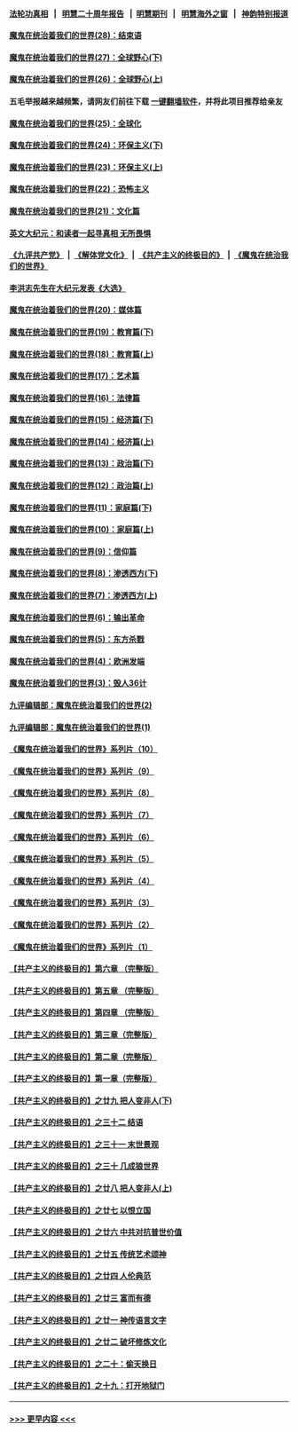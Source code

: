 #### [法轮功真相](https://github.com/gfw-breaker/truth/blob/master/README.md?t=0) &nbsp;&nbsp;|&nbsp;&nbsp; [明慧二十周年报告](https://github.com/gfw-breaker/mh-reports/blob/master/README.md?t=0) &nbsp;&nbsp;|&nbsp;&nbsp;[明慧期刊](https://github.com/gfw-breaker/mh-qikan) &nbsp;&nbsp;|&nbsp;&nbsp; [明慧海外之窗](https://github.com/gfw-breaker/mh-news/blob/master/README.md?t=0) &nbsp;&nbsp;|&nbsp;&nbsp; [神韵特别报道](https://github.com/gfw-breaker/mh-news/blob/master/shenyun.md?t=0)
#### [魔鬼在统治着我们的世界(28)：结束语](../pages/nsc422/n10936246.md?t=06090902) 
#### [魔鬼在统治着我们的世界(27)：全球野心(下)](../pages/nsc422/n10928319.md?t=06090902) 
#### [魔鬼在统治着我们的世界(26)：全球野心(上)](../pages/nsc422/n10900318.md?t=06090902) 
#### 五毛举报越来越频繁，请网友们前往下载 [一键翻墙软件](https://github.com/gfw-breaker/ssr-accounts)，并将此项目推荐给亲友
#### [魔鬼在统治着我们的世界(25)：全球化](../pages/nsc422/n10788205.md?t=06090902) 
#### [魔鬼在统治着我们的世界(24)：环保主义(下)](../pages/nsc422/n10695307.md?t=06090902) 
#### [魔鬼在统治着我们的世界(23)：环保主义(上)](../pages/nsc422/n10688613.md?t=06090902) 
#### [魔鬼在统治着我们的世界(22)：恐怖主义](../pages/nsc422/n10614727.md?t=06090902) 
#### [魔鬼在统治着我们的世界(21)：文化篇](../pages/nsc422/n10597706.md?t=06090902) 
#### [英文大纪元：和读者一起寻真相 无所畏惧](../pages/nsc422/n12542027.md?t=06090902) 
#### [《九评共产党》](https://github.com/begood0513/9ping.md/blob/master/README.md) &nbsp;|&nbsp; [《解体党文化》](../../../../jtdwh.md/blob/master/README.md)  &nbsp;|&nbsp; [《共产主义的终极目的》](../../../../gczydzjmd.md/blob/master/README.md) &nbsp;|&nbsp; [《魔鬼在统治我们的世界》](../../../../mgztzwmdsj.md/blob/master/README.md) 
#### [李洪志先生在大纪元发表《大选》](../pages/nsc422/n12534746.md?t=06090902) 
#### [魔鬼在统治着我们的世界(20)：媒体篇](../pages/nsc422/n10586579.md?t=06090902) 
#### [魔鬼在统治着我们的世界(19)：教育篇(下)](../pages/nsc422/n10564808.md?t=06090902) 
#### [魔鬼在统治着我们的世界(18)：教育篇(上)](../pages/nsc422/n10526970.md?t=06090902) 
#### [魔鬼在统治着我们的世界(17)：艺术篇](../pages/nsc422/n10499093.md?t=06090902) 
#### [魔鬼在统治着我们的世界(16)：法律篇](../pages/nsc422/n10485969.md?t=06090902) 
#### [魔鬼在统治着我们的世界(15)：经济篇(下)](../pages/nsc422/n10469975.md?t=06090902) 
#### [魔鬼在统治着我们的世界(14)：经济篇(上)](../pages/nsc422/n10457370.md?t=06090902) 
#### [魔鬼在统治着我们的世界(13)：政治篇(下)](../pages/nsc422/n10448270.md?t=06090902) 
#### [魔鬼在统治着我们的世界(12)：政治篇(上)](../pages/nsc422/n10444576.md?t=06090902) 
#### [魔鬼在统治着我们的世界(11)：家庭篇(下)](../pages/nsc422/n10440961.md?t=06090902) 
#### [魔鬼在统治着我们的世界(10)：家庭篇(上)](../pages/nsc422/n10435448.md?t=06090902) 
#### [魔鬼在统治着我们的世界(9)：信仰篇](../pages/nsc422/n10432159.md?t=06090902) 
#### [魔鬼在统治着我们的世界(8)：渗透西方(下)](../pages/nsc422/n10429603.md?t=06090902) 
#### [魔鬼在统治着我们的世界(7)：渗透西方(上)](../pages/nsc422/n10426013.md?t=06090902) 
#### [魔鬼在统治着我们的世界(6)：输出革命](../pages/nsc422/n10421536.md?t=06090902) 
#### [魔鬼在统治着我们的世界(5)：东方杀戮](../pages/nsc422/n10417707.md?t=06090902) 
#### [魔鬼在统治着我们的世界(4)：欧洲发端](../pages/nsc422/n10414890.md?t=06090902) 
#### [魔鬼在统治着我们的世界(3)：毁人36计](../pages/nsc422/n10411583.md?t=06090902) 
#### [九评编辑部：魔鬼在统治着我们的世界(2)](../pages/nsc422/n10410036.md?t=06090902) 
#### [九评编辑部：魔鬼在统治着我们的世界(1)](../pages/nsc422/n10406825.md?t=06090902) 
#### [《魔鬼在统治着我们的世界》系列片（10）](../pages/nsc422/n12292670.md?t=06090902) 
#### [《魔鬼在统治着我们的世界》系列片（9）](../pages/nsc422/n12290859.md?t=06090902) 
#### [《魔鬼在统治着我们的世界》系列片（8）](../pages/nsc422/n12287445.md?t=06090902) 
#### [《魔鬼在统治着我们的世界》系列片（7）](../pages/nsc422/n12283425.md?t=06090902) 
#### [《魔鬼在统治着我们的世界》系列片（6）](../pages/nsc422/n12282314.md?t=06090902) 
#### [《魔鬼在统治着我们的世界》系列片（5）](../pages/nsc422/n12281419.md?t=06090902) 
#### [《魔鬼在统治着我们的世界》系列片（4）](../pages/nsc422/n12274024.md?t=06090902) 
#### [《魔鬼在统治着我们的世界》系列片（3）](../pages/nsc422/n12271322.md?t=06090902) 
#### [《魔鬼在统治着我们的世界》系列片（2）](../pages/nsc422/n12269049.md?t=06090902) 
#### [《魔鬼在统治着我们的世界》系列片（1）](../pages/nsc422/n12267575.md?t=06090902) 
#### [【共产主义的终极目的】第六章 （完整版）](../pages/nsc422/n11428913.md?t=06090902) 
#### [【共产主义的终极目的】第五章 （完整版）](../pages/nsc422/n11428912.md?t=06090902) 
#### [【共产主义的终极目的】第四章 （完整版）](../pages/nsc422/n11428907.md?t=06090902) 
#### [【共产主义的终极目的】第三章（完整版）](../pages/nsc422/n11428848.md?t=06090902) 
#### [【共产主义的终极目的】第二章（完整版）](../pages/nsc422/n11428831.md?t=06090902) 
#### [【共产主义的终极目的】第一章（完整版）](../pages/nsc422/n11417651.md?t=06090902) 
#### [【共产主义的终极目的】之廿九 把人变非人(下)](../pages/nsc422/n11344140.md?t=06090902) 
#### [【共产主义的终极目的】之三十二 结语](../pages/nsc422/n11360535.md?t=06090902) 
#### [【共产主义的终极目的】之三十一 末世景观](../pages/nsc422/n11351129.md?t=06090902) 
#### [【共产主义的终极目的】之三十 几成狼世界](../pages/nsc422/n11348280.md?t=06090902) 
#### [【共产主义的终极目的】之廿八 把人变非人(上)](../pages/nsc422/n11340492.md?t=06090902) 
#### [【共产主义的终极目的】之廿七 以恨立国](../pages/nsc422/n11336944.md?t=06090902) 
#### [【共产主义的终极目的】之廿六 中共对抗普世价值](../pages/nsc422/n11324785.md?t=06090902) 
#### [【共产主义的终极目的】之廿五 传统艺术颂神](../pages/nsc422/n11296396.md?t=06090902) 
#### [【共产主义的终极目的】之廿四 人伦典范](../pages/nsc422/n11296397.md?t=06090902) 
#### [【共产主义的终极目的】之廿三 富而有德](../pages/nsc422/n11283598.md?t=06090902) 
#### [【共产主义的终极目的】之廿一 神传语言文字](../pages/nsc422/n11263265.md?t=06090902) 
#### [【共产主义的终极目的】之廿二 破坏修炼文化](../pages/nsc422/n11245728.md?t=06090902) 
#### [【共产主义的终极目的】之二十：偷天换日](../pages/nsc422/n11238846.md?t=06090902) 
#### [【共产主义的终极目的】之十九：打开地狱门](../pages/nsc422/n11206376.md?t=06090902) 

----
#### [ >>> 更早内容 <<< ](../indexes/nsc422-earlier.md)

